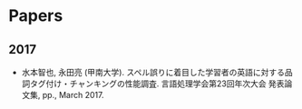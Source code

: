 # Papers
## 2017
* 水本智也, 永田亮 (甲南大学). スペル誤りに着目した学習者の英語に対する品詞タグ付け・チャンキングの性能調査. 言語処理学会第23回年次大会 発表論文集, pp., March 2017.
